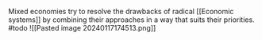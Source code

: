 Mixed economies try to resolve the drawbacks of radical [[Economic systems]] by combining their approaches in a way that suits their priorities.
#todo 
![[Pasted image 20240117174513.png]]